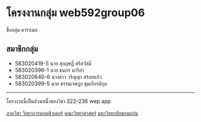 # โครงงานกลุ่ม web592group06

ชื่อกลุ่ม คาราเมล
## สมาชิกกลุ่ม
- 583020419-5 นาย สุกฤษฏิ์ ศรีสวัสดิ์
- 583020396-1 นาย ธนกร นารีคำ
- 583020640-6 นางสาว วริญญา สร้อยแก้ว
- 583020399-5 นาย ธรรมเจษฎา ชุมเกียรติกุล


<hr>
โครงงานนี้เป็นส่วนหนื่งของวิชา 322-236 wep app

[ภาควิชา วิทยาการคอมพิวเตอร์](http://www.cs.kku.ac.th) 
[คณะวิทยาศาสตร์](http://www.sc.kku.ac.th) 
[มหาวิทยาลัยขอนแก่น](http://www.kku.ac.th)





